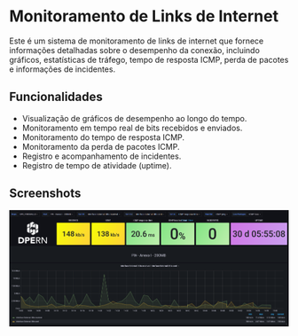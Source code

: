 # Monitoramento de Links de Internet

Este é um sistema de monitoramento de links de internet que fornece informações detalhadas sobre o desempenho da conexão, incluindo gráficos, estatísticas de tráfego, tempo de resposta ICMP, perda de pacotes e informações de incidentes.

## Funcionalidades

- Visualização de gráficos de desempenho ao longo do tempo.
- Monitoramento em tempo real de bits recebidos e enviados.
- Monitoramento do tempo de resposta ICMP.
- Monitoramento da perda de pacotes ICMP.
- Registro e acompanhamento de incidentes.
- Registro de tempo de atividade (uptime). 


## Screenshots

![Dashboard](/grafana-dashboard/monitoramaneto-link-internet-graficos/MONITORAMENTO-LINKS.png)
